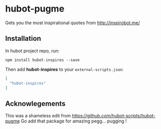# hubot-pugme

Gets you the most inspirational quotes from http://inspirobot.me/

## Installation

In hubot project repo, run:

`npm install hubot-inspires --save`

Then add **hubot-inspires** to your `external-scripts.json`:

```json
[
  "hubot-inspires"
]
```

## Acknowlegements 
This was a shameless edit from https://github.com/hubot-scripts/hubot-pugme
Go add that package for amazing pegg... pugging ! 
